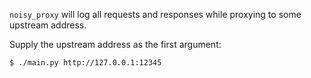 `noisy_proxy` will log all requests and responses while proxying to some upstream address.

Supply the upstream address as the first argument:

```
$ ./main.py http://127.0.0.1:12345
```
